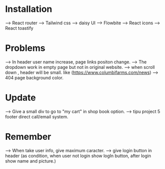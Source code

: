 # Installation

--> React router
--> Tailwind css
--> daisy UI
--> Flowbite
--> React icons
--> React toastify

# Problems

--> In header user name increase, page links positon change.
--> The dropdown work in empty page but not in original website.
--> when scroll down , header will be small. like (https://www.columbifarms.com/news)
--> 404 page background color.

# Update

--> Give a small div to go to "my cart" in shop book option.
--> tipu project 5 footer direct call/email system.

# Remember

--> When take user info, give maximum caracter.
--> give login button in header (as condition, when user not login show logIn button,
after login show name and picture.)
